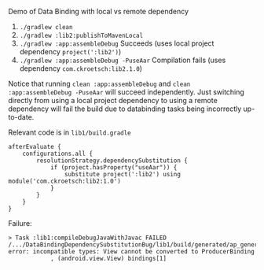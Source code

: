 Demo of Data Binding with local vs remote dependency

1. `./gradlew clean`
2. `./gradlew :lib2:publishToMavenLocal`
3. `./gradlew :app:assembleDebug` Succeeds (uses local project dependency `project(':lib2')`)
4. `./gradlew :app:assembleDebug -PuseAar` Compilation fails (uses dependency `com.ckroetsch:lib2.1.0`)

Notice that running `clean :app:assembleDebug` and `clean :app:assembleDebug -PuseAar` will succeed independently. 
Just switching directly from using a local project dependency to using a remote dependency will fail the build 
due to databinding tasks being incorrectly up-to-date.

Relevant code is in `lib1/build.gradle`
```
afterEvaluate {
    configurations.all {
        resolutionStrategy.dependencySubstitution {
            if (project.hasProperty("useAar")) {
                substitute project(':lib2') using module('com.ckroetsch:lib2:1.0')
            }
        }
    }
}
```

Failure:
```
> Task :lib1:compileDebugJavaWithJavac FAILED
/.../DataBindingDependencySubstitutionBug/lib1/build/generated/ap_generated_sources/debug/out/com/ckroetsch/lib1/databinding/ConsumerBindingImpl.java:33: error: incompatible types: View cannot be converted to ProducerBinding
            , (android.view.View) bindings[1]
```
